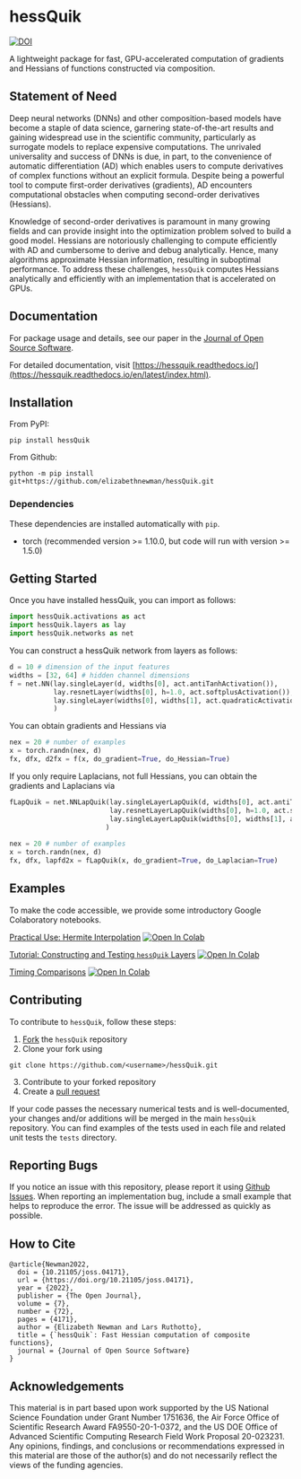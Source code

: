 # hessQuik
[![DOI](https://joss.theoj.org/papers/10.21105/joss.04171/status.svg)](https://doi.org/10.21105/joss.04171)

A lightweight package for fast, GPU-accelerated computation of gradients and Hessians of functions constructed via composition.

## Statement of Need
Deep neural networks (DNNs) and other composition-based models have become a staple of data science, garnering state-of-the-art results and gaining widespread use in the scientific community, particularly as surrogate models to replace expensive computations. The unrivaled universality and success of DNNs is due, in part, to the convenience of automatic differentiation (AD) which enables users to compute derivatives of complex functions without an explicit formula. Despite being a powerful tool to compute first-order derivatives (gradients), AD encounters computational obstacles when computing second-order derivatives (Hessians).  

Knowledge of second-order derivatives is paramount in many growing fields and can provide insight into the optimization problem solved to build a good model. Hessians are notoriously challenging to compute efficiently with AD and cumbersome to derive and debug analytically.  Hence, many algorithms approximate Hessian information, resulting in suboptimal performance.  To address these challenges, `hessQuik` computes Hessians analytically and efficiently with an implementation that is accelerated on GPUs.

## Documentation

For package usage and details, see our paper in the [Journal of Open Source Software](https://joss.theoj.org/papers/10.21105/joss.04171#).

For detailed documentation, visit [https://hessquik.readthedocs.io/](https://hessquik.readthedocs.io/en/latest/index.html).

## Installation

From PyPI:
```console
pip install hessQuik
```

From Github:
```console
python -m pip install git+https://github.com/elizabethnewman/hessQuik.git
```

### Dependencies
These dependencies are installed automatically with ```pip```.
* torch (recommended version >= 1.10.0, but code will run with version >= 1.5.0)

## Getting Started

Once you have installed hessQuik, you can import as follows:

```python
import hessQuik.activations as act
import hessQuik.layers as lay
import hessQuik.networks as net
```

You can construct a hessQuik network from layers as follows:
```python
d = 10 # dimension of the input features
widths = [32, 64] # hidden channel dimensions
f = net.NN(lay.singleLayer(d, widths[0], act.antiTanhActivation()), 
           lay.resnetLayer(widths[0], h=1.0, act.softplusActivation()),
           lay.singleLayer(widths[0], widths[1], act.quadraticActivation())
           )
```

You can obtain gradients and Hessians via
```python
nex = 20 # number of examples
x = torch.randn(nex, d)
fx, dfx, d2fx = f(x, do_gradient=True, do_Hessian=True)
```

If you only require Laplacians, not full Hessians, you can obtain the gradients and Laplacians via
```python
fLapQuik = net.NNLapQuik(lay.singleLayerLapQuik(d, widths[0], act.antiTanhActivation()), 
                         lay.resnetLayerLapQuik(widths[0], h=1.0, act.softplusActivation()),
                         lay.singleLayerLapQuik(widths[0], widths[1], act.quadraticActivation())
                        )
           
nex = 20 # number of examples
x = torch.randn(nex, d)
fx, dfx, lapfd2x = fLapQuik(x, do_gradient=True, do_Laplacian=True)
```


## Examples
To make the code accessible, we provide some introductory Google Colaboratory notebooks.

[Practical Use: Hermite Interpolation](https://github.com/elizabethnewman/hessQuik/blob/main/hessQuik/examples/hessQuikPeaksHermiteInterpolation.ipynb) [![Open In Colab](https://colab.research.google.com/assets/colab-badge.svg)](https://colab.research.google.com/github/elizabethnewman/hessQuik/blob/main/hessQuik/examples/hessQuikPeaksHermiteInterpolation.ipynb) 

[Tutorial: Constructing and Testing ```hessQuik``` Layers](https://github.com/elizabethnewman/hessQuik/blob/main/hessQuik/examples/hessQuikSingleLayerTutorial.ipynb) [![Open In Colab](https://colab.research.google.com/assets/colab-badge.svg)](https://colab.research.google.com/github/elizabethnewman/hessQuik/blob/main/hessQuik/examples/hessQuikSingleLayerTutorial.ipynb)

[Timing Comparisons](https://github.com/elizabethnewman/hessQuik/blob/main/hessQuik/examples/hessQuikTimingTest.ipynb) [![Open In Colab](https://colab.research.google.com/assets/colab-badge.svg)](https://colab.research.google.com/github/elizabethnewman/hessQuik/blob/main/hessQuik/examples/hessQuikTimingTest.ipynb)

## Contributing

To contribute to ```hessQuik```, follow these steps:
1. [Fork](https://docs.github.com/en/get-started/quickstart/fork-a-repo) the ```hessQuik``` repository
2. Clone your fork using 
```console
git clone https://github.com/<username>/hessQuik.git
```
3. Contribute to your forked repository
4. Create a [pull request](https://docs.github.com/en/pull-requests/collaborating-with-pull-requests/proposing-changes-to-your-work-with-pull-requests/creating-a-pull-request)

If your code passes the necessary numerical tests and is well-documented, your changes and/or additions will be merged in the main ```hessQuik``` repository. You can find examples of the tests used in each file and related unit tests the ```tests``` directory.

## Reporting Bugs

If you notice an issue with this repository, please report it using [Github Issues](https://docs.github.com/en/issues/tracking-your-work-with-issues/about-issues).  When reporting an implementation bug, include a small example that helps to reproduce the error.  The issue will be addressed as quickly as possible.

## How to Cite

```
@article{Newman2022,
  doi = {10.21105/joss.04171},
  url = {https://doi.org/10.21105/joss.04171},
  year = {2022},
  publisher = {The Open Journal},
  volume = {7},
  number = {72},
  pages = {4171},
  author = {Elizabeth Newman and Lars Ruthotto},
  title = {`hessQuik`: Fast Hessian computation of composite functions},
  journal = {Journal of Open Source Software}
}
```


## Acknowledgements

This material is in part based upon work supported by the US National Science Foundation under Grant Number 1751636, the Air Force Office of Scientific Research Award FA9550-20-1-0372, and the US DOE Office of
Advanced Scientific Computing Research Field Work Proposal 20-023231. Any opinions, findings, and conclusions or recommendations expressed in this material are those of the author(s) and do not necessarily reflect the views of the funding agencies.
